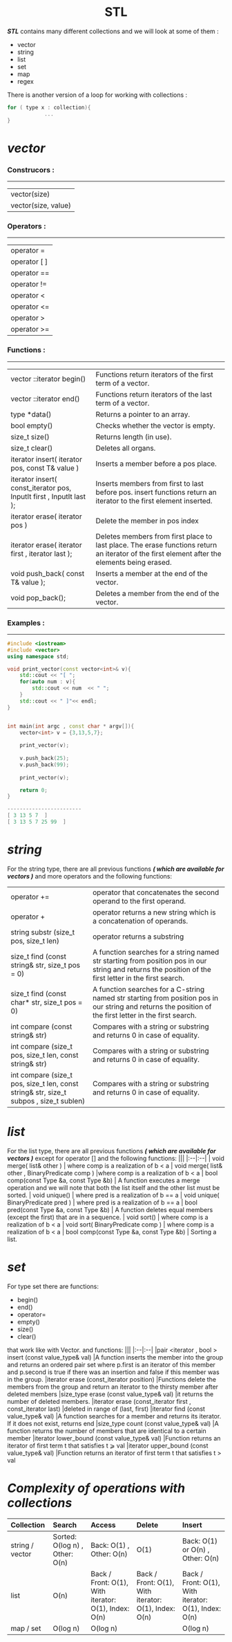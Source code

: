 #
<h1 align="center">STL</h1>

***STL*** contains many different collections and we will look at some of them :

* vector
* string 
* list 
* set 
* map 
* regex

There is another version of a loop for working with collections :
```cpp
for ( type x : collection){
            ...
}
```
#  ***vector***

### **Construcors :**
----
|   |
|:--|
|vector<type>(size)
|vector<type>(size, value)

### **Operators :**
----
|   |
|:--|
|operator =
|operator [ ]
|operator ==
|operator !=
|operator  <
|operator  <=
|operator  >
|operator  >=
### **Functions :**
----
|   |                               |
|:--|:--                            |
|vector <type>::iterator begin()    |Functions return iterators of the first  term of a vector.
|vector <type>::iterator end()      |Functions return iterators of the last term of a vector.
|type *data()                       |Returns a pointer to an array.
|bool empty()                       |Checks whether the vector is empty.
|size_t size()                      |Returns length (in use).
|size_t clear()                     |Deletes all organs.
|iterator insert( iterator pos, const T& value )                     |Inserts a member before a pos place.
|iterator insert( const_iterator pos, InputIt first , InputIt last );|Inserts members from first to last before pos. insert functions return an iterator to the first element inserted.
|iterator erase( iterator pos )                      | Delete the member in pos index
|iterator erase( iterator first , iterator last );   | Deletes members from first place to last place. The erase functions return an iterator of the first element after the elements being erased.
|void push_back( const T& value );                   | Inserts a member at the end of the vector.
|void pop_back();                                    | Deletes a member from the end of the vector.


### **Examples :**
----

```cpp
#include <iostream>
#include <vector>
using namespace std;

void print_vector(const vector<int>& v){
    std::cout << "[ ";
    for(auto num : v){
        std::cout << num  << " ";
    }
    std::cout << " ]"<< endl;
}


int main(int argc , const char * argv[]){
    vector<int> v = {3,13,5,7};
    
    print_vector(v);
    
    v.push_back(25);
    v.push_back(99);
    
    print_vector(v);

    return 0;
}

------------------------
[ 3 13 5 7  ]
[ 3 13 5 7 25 99  ]

```

#  ***string***

For the string type, there are all previous functions ***( which are available for vectors )*** and more operators and the following functions:

|   ||
|:--|:--|
|operator +=|operator that concatenates the second operand to the first operand.
|operator +|operator returns a new string which is a concatenation of operands.
|string substr (size_t pos, size_t len)|operator returns a substring
|size_t find (const string& str, size_t pos = 0) |A function searches for a string  named str starting from position pos in our string and returns the position of the first letter in the first search.
|size_t find (const char* str, size_t pos = 0)   |A function searches for a  C-string named str starting from position pos in our string and returns the position of the first letter in the first search.
|int compare (const string& str)                 | Compares with a string or substring and returns 0 in case of equality.|
|int compare (size_t pos, size_t len, const string& str) |Compares with a string or substring and returns 0 in case of equality.|
|int compare (size_t pos, size_t len, const string& str, size_t subpos , size_t sublen) |Compares with a string or substring and returns 0 in case of equality.|



#  ***list***

For the list type, there are all previous functions ***( which are available for vectors )*** except for operator [] and the following functions:
|||
|:--|:--|
| void merge( list& other )                                 | where comp is a realization of b < a
| void merge( list& other , BinaryPredicate comp )          |where comp is a realization of b < a
| bool comp(const Type &a, const Type &b)                   | A function executes a merge operation and we will note that both the list itself and the other list must be sorted.
| void unique()                                             | where pred is a realization of b == a
| void unique( BinaryPredicate pred )                       | where pred is a realization of b == a
| bool pred(const Type &a, const Type &b)                   | A function deletes equal members (except the first) that are in a sequence.
| void sort()                                               | where comp is a realization of b < a
| void sort( BinaryPredicate comp )                         | where comp is a realization of b < a
| bool comp(const Type &a, const Type &b)                   | Sorting a list.


#  ***set***
For type set there are functions:
* begin()
* end()
* operator=
* empty()
* size()
* clear()

that work like with Vector.
and functions:
|||
|:--|:--|
|pair <iterator , bool > insert (const value_type& val)         |A function inserts the member into the group and returns an ordered pair set where p.first is an iterator of this member and p.second is true if there was an insertion and false if this member was in the group.
|iterator erase (const_iterator position)                       |Functions delete the members from the group and return an iterator to the thirsty member after deleted members
|size_type erase (const value_type& val)                        |it returns the number of deleted members.
|iterator erase (const_iterator first , const_iterator last)    |deleted in range of (last, first)
|iterator find (const value_type& val)                          |A function searches for a member and returns its iterator. If it does not exist, returns end
|size_type count (const value_type& val)                        |A function returns the number of members that are identical to a certain member
|iterator lower_bound (const value_type& val)                   |Function returns an iterator of first term t that satisfies t ⩾ val
|iterator upper_bound (const value_type& val)                   |Function returns an iterator of first term t that satisfies t > val



# ***Complexity of operations with collections***

|Collection |Search |Access |Delete |Insert|
|:--|:--|:--|:--|:--|
| string / vector |Sorted: O(log n) , Other: O(n) |Back: O(1) , Other: O(n)  | O(1) |Back: O(1) or O(n) , Other: O(n)  
|list|O(n) |Back / Front: O(1), With iterator: O(1), Index: O(n) |Back / Front: O(1), With iterator: O(1), Index: O(n) |Back / Front: O(1), With iterator: O(1), Index: O(n) 
|map / set|O(log n) | O(log n)  ||O(log n)  